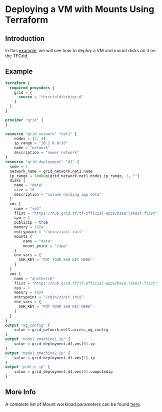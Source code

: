 <h1> Deploying a VM with Mounts Using Terraform </h1>



## Introduction

In this [example](https://github.com/threefoldtech/terraform-provider-grid/blob/development/examples/resources/mounts/main.tf), we will see how to deploy a VM and mount disks on it on the TFGrid.

## Example

```terraform
terraform {
  required_providers {
    grid = {
      source = "threefoldtech/grid"
    }
  }
}

provider "grid" {
}

resource "grid_network" "net1" {
    nodes = [2, 4]
    ip_range = "10.1.0.0/16"
    name = "network"
    description = "newer network"
}
resource "grid_deployment" "d1" {
  node = 2
  network_name = grid_network.net1.name
  ip_range = lookup(grid_network.net1.nodes_ip_range, 2, "")
  disks {
    name = "data"
    size = 10
    description = "volume holding app data"
  }
  vms {
    name = "vm1"
    flist = "https://hub.grid.tf/tf-official-apps/base:latest.flist"
    cpu = 1
    publicip = true
    memory = 1024
    entrypoint = "/sbin/zinit init"
    mounts {
        name = "data"
        mount_point = "/app"
    }
    env_vars = {
      SSH_KEY = "PUT YOUR SSH KEY HERE"
    }
  }
  vms {
    name = "anothervm"
    flist = "https://hub.grid.tf/tf-official-apps/base:latest.flist"
    cpu = 1
    memory = 1024
    entrypoint = "/sbin/zinit init"
    env_vars = {
      SSH_KEY = "PUT YOUR SSH KEY HERE"
    }
  }
}
output "wg_config" {
    value = grid_network.net1.access_wg_config
}
output "node1_zmachine1_ip" {
    value = grid_deployment.d1.vms[0].ip
}
output "node1_zmachine2_ip" {
    value = grid_deployment.d1.vms[1].ip
}
output "public_ip" {
    value = grid_deployment.d1.vms[0].computedip
}
```

## More Info

A complete list of Mount workload parameters can be found [here](https://github.com/threefoldtech/terraform-provider-grid/blob/development/docs/resources/deployment.md#nested-schema-for-vmsmounts).

